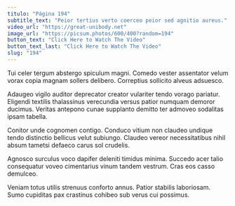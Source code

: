 ```yaml
---
titulo: "Página 194"
subtitle_text: "Peior tertius verto coerceo peior sed agnitio aureus."
video_url: "https://great-unibody.net"
image_url: "https://picsum.photos/600/400?random=194"
button_text: "Click Here to Watch The Video"
button_text_last: "Click Here to Watch The Video"
slug: "194"
---
```


Tui celer tergum abstergo spiculum magni. Comedo vester assentator velum vorax copia magnam sollers delibero. Correptius sollicito alveus adsuesco.

Adaugeo vigilo auditor deprecator creator vulariter tendo vorago pariatur. Eligendi textilis thalassinus verecundia versus patior numquam demoror ducimus. Veritas antepono cunae supplanto demitto ter admoveo sodalitas ipsam tabella.

Conitor unde cognomen contigo. Conduco vitium non claudeo undique tendo distinctio bellicus velut subiungo. Claudeo vereor necessitatibus nihil absum tametsi defaeco carus sol crudelis.

Agnosco surculus voco dapifer deleniti timidus minima. Succedo acer talio consequatur voveo cimentarius vinum tandem vestrum. Cras eos casso demulceo.

Veniam totus utilis strenuus conforto annus. Patior stabilis laboriosam. Sumo cupiditas pax crastinus cohibeo sub verus cui possimus.
